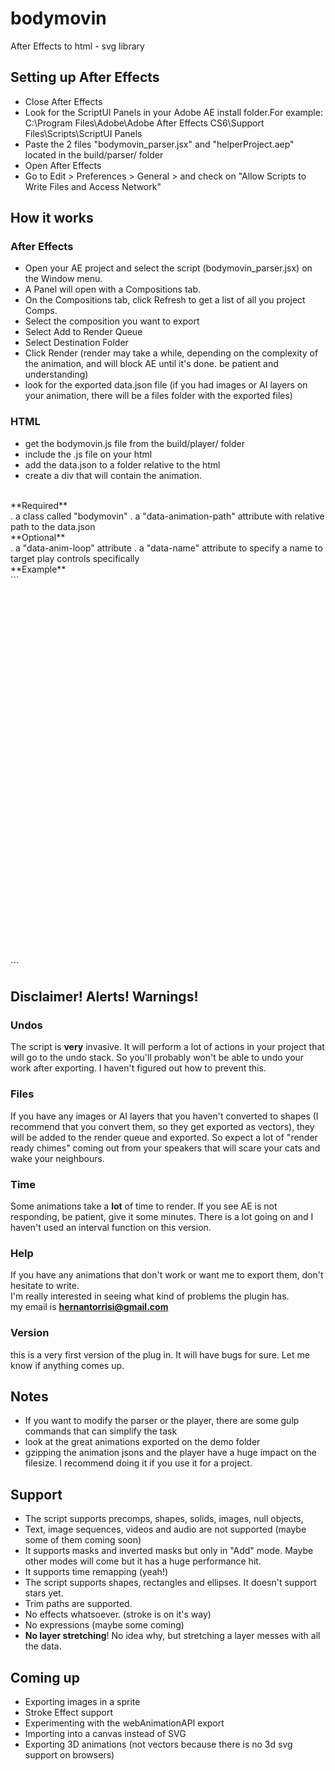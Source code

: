 # bodymovin
After Effects to html - svg library

## Setting up After Effects
- Close After Effects
- Look for the ScriptUI Panels in your Adobe AE install folder.For example:
    <br/> C:\Program Files\Adobe\Adobe After Effects CS6\Support Files\Scripts\ScriptUI Panels
- Paste the 2 files "bodymovin_parser.jsx" and "helperProject.aep" located in the build/parser/ folder
- Open After Effects
- Go to Edit > Preferences > General > and check on "Allow Scripts to Write Files and Access Network"

## How it works
### After Effects
- Open your AE project and select the script (bodymovin_parser.jsx) on the Window menu.
- A Panel will open with a Compositions tab.
- On the Compositions tab, click Refresh to get a list of all you project Comps.
- Select the composition you want to export
- Select Add to Render Queue
- Select Destination Folder
- Click Render (render may take a while, depending on the complexity of the animation, and will block AE until it's done. be patient and understanding)
- look for the exported data.json file (if you had images or AI layers on your animation, there will be a files folder with the exported files)

### HTML
- get the bodymovin.js file from the build/player/ folder
- include the .js file on your html
- add the data.json to a folder relative to the html
- create a div that will contain the animation.
<br/>
 **Required**
 <br/>
 . a class called "bodymovin"
 . a "data-animation-path" attribute with relative path to the data.json
 <br/>
**Optional**
<br/>
 . a "data-anim-loop" attribute
 . a "data-name" attribute to specify a name to target play controls specifically
 <br/>
 **Example**
 <br/>
 ```
<div style="width:1067px;height:600px" class="bodymovin" data-animation-path="animation/" data-anim-loop="true" data-name="ninja"></div>
```

## Disclaimer! Alerts! Warnings!

### Undos
The script is **very** invasive. It will perform a lot of actions in your project that will go to the undo stack. So you'll probably won't be able to undo your work after exporting. I haven't figured out how to prevent this.

### Files
If you have any images or AI layers that you haven't converted to shapes (I recommend that you convert them, so they get exported as vectors), they will be added to the render queue and exported.
So expect a lot of "render ready chimes" coming out from your speakers that will scare your cats and wake your neighbours.

### Time
Some animations take a **lot** of time to render. If you see AE is not responding, be patient, give it some minutes. There is a lot going on and I haven't used an interval function on this version.

### Help
If you have any animations that don't work or want me to export them, don't hesitate to write. <br/>
I'm really interested in seeing what kind of problems the plugin has. <br/>
my email is **hernantorrisi@gmail.com**

### Version
this is a very first version of the plug in. It will have bugs for sure. Let me know if anything comes up.

## Notes
- If you want to modify the parser or the player, there are some gulp commands that can simplify the task
- look at the great animations exported on the demo folder
- gzipping the animation jsons and the player have a huge impact on the filesize. I recommend doing it if you use it for a project.

## Support
- The script supports precomps, shapes, solids, images, null objects,
- Text, image sequences, videos and audio are not supported (maybe some of them coming soon)
- It supports masks and inverted masks but only in "Add" mode. Maybe other modes will come but it has a huge performance hit.
- It supports time remapping (yeah!)
- The script supports shapes, rectangles and ellipses. It doesn't support stars yet.
- Trim paths are supported.
- No effects whatsoever. (stroke is on it's way)
- No expressions (maybe some coming)
- **No layer stretching**! No idea why, but stretching a layer messes with all the data.

## Coming up
- Exporting images in a sprite
- Stroke Effect support
- Experimenting with the webAnimationAPI export
- Importing into a canvas instead of SVG
- Exporting 3D animations (not vectors because there is no 3d svg support on browsers)